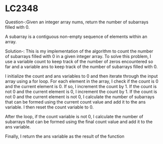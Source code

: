 # LC2348
Question-:Given an integer array nums, return the number of subarrays filled with 0.

A subarray is a contiguous non-empty sequence of elements within an array.

Solution-:
This is my implementation of the algorithm to count the number of subarrays filled with 0 in a given integer array. To solve this problem, I use a variable count to keep track of the number of zeros encountered so far and a variable ans to keep track of the number of subarrays filled with 0.

I initialize the count and ans variables to 0 and then iterate through the input array using a for loop. For each element in the array, I check if the count is 0 and the current element is 0. If so, I increment the count by 1. If the count is not 0 and the current element is 0, I increment the count by 1. If the count is not 0 and the current element is not 0, I calculate the number of subarrays that can be formed using the current count value and add it to the ans variable. I then reset the count variable to 0.

After the loop, if the count variable is not 0, I calculate the number of subarrays that can be formed using the final count value and add it to the ans variable.

Finally, I return the ans variable as the result of the function
